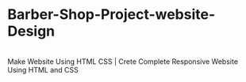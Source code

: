 # Barber-Shop-Project-website-Design
<br>
Make Website Using HTML CSS | Crete Complete Responsive Website Using HTML and CSS

